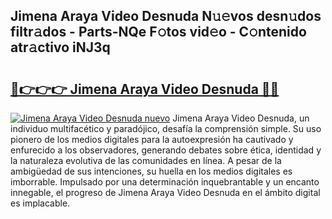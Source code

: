 ## Jimena Araya Video Desnuda N𝚞𝚎vos desn𝚞dos filtr𝚊dos - Parts-NQe F𝚘tos vid𝚎o - C𝚘ntenido atr𝚊ctivo iNJ3q

# <h2><a href="http://mb9c1n8.tromn.icu/?c=Jimena+Araya+Video+Desnuda">🔗👉👉👉 Jimena Araya Video Desnuda 🔗🔗</a></h2>

[![Jimena Araya Video Desnuda nuevo](https://i.imgur.com/pEAQMta.gif)](http://mb9c1n8.tromn.icu/?c=Jimena+Araya+Video+Desnuda)
Jimena Araya Video Desnuda, un individuo multifacético y paradójico, desafía la comprensión simple. Su uso pionero de los medios digitales para la autoexpresión ha cautivado y enfurecido a los observadores, generando debates sobre ética, identidad y la naturaleza evolutiva de las comunidades en línea. A pesar de la ambigüedad de sus intenciones, su huella en los medios digitales es imborrable. Impulsado por una determinación inquebrantable y un encanto innegable, el progreso de Jimena Araya Video Desnuda en el ámbito digital es implacable.
